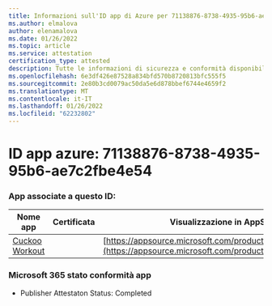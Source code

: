 ```yaml
---
title: Informazioni sull'ID app di Azure per 71138876-8738-4935-95b6-ae7c2fbe4e54
ms.author: elmalova
author: elenamalova
ms.date: 01/26/2022
ms.topic: article
ms.service: attestation
certification_type: attested
description: Tutte le informazioni di sicurezza e conformità disponibili per 71138876-8738-4935-95b6-ae7c2fbe4e54.
ms.openlocfilehash: 6e3df426e87528a834bfd570b8720813bfc555f5
ms.sourcegitcommit: 2e80b3cd0079ac50da5e6d878bbef6744e4659f2
ms.translationtype: MT
ms.contentlocale: it-IT
ms.lasthandoff: 01/26/2022
ms.locfileid: "62232802"
---
```

# <a name="azure-app-id-71138876-8738-4935-95b6-ae7c2fbe4e54"></a>ID app azure: 71138876-8738-4935-95b6-ae7c2fbe4e54


### <a name="apps-associated-with-this-id"></a>App associate a questo ID:
| **Nome app** | **Certificata** | **Visualizzazione in AppSource** |
|--------------|---------------|-----------------------|
| [Cuckoo Workout](https://docs.microsoft.com/microsoft-365-app-certification/forward/WA200002750) |  | [https://appsource.microsoft.com/product/office/WA200002750](https://appsource.microsoft.com/product/office/WA200002750) |

### <a name="microsoft-365-app-compliance-status"></a>Microsoft 365 stato conformità app
- Publisher Attestaton Status: Completed
